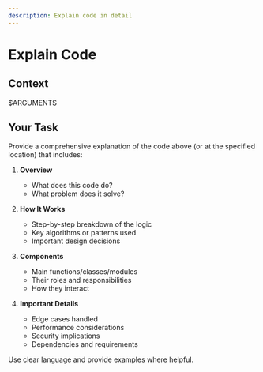 ```yaml
---
description: Explain code in detail
---
```


# Explain Code

## Context

$ARGUMENTS

## Your Task

Provide a comprehensive explanation of the code above (or at the specified location) that includes:

1. **Overview**

   - What does this code do?
   - What problem does it solve?

2. **How It Works**

   - Step-by-step breakdown of the logic
   - Key algorithms or patterns used
   - Important design decisions

3. **Components**

   - Main functions/classes/modules
   - Their roles and responsibilities
   - How they interact

4. **Important Details**
   - Edge cases handled
   - Performance considerations
   - Security implications
   - Dependencies and requirements

Use clear language and provide examples where helpful.
